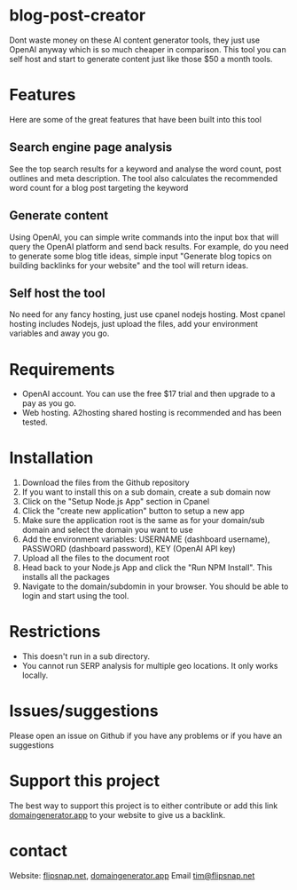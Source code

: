 # blog-post-creator

Dont waste money on these AI content generator tools, they just use OpenAI anyway which is so much cheaper in comparison. 
This tool you can self host and start to generate content just like those $50 a month tools. 

# Features
Here are some of the great features that have been built into this tool

## Search engine page analysis
See the top search results for a keyword and analyse the word count, post outlines and meta description. The tool also calculates the recommended word count for a blog post targeting the keyword

## Generate content
Using OpenAI, you can simple write commands into the input box that will query the OpenAI platform and send back results. For example, do you need to generate some blog title ideas, simple input "Generate blog topics on building backlinks for your website" and the tool will return ideas. 

## Self host the tool
No need for any fancy hosting, just use cpanel nodejs hosting. Most cpanel hosting includes Nodejs, just upload the files, add your environment variables and away you go. 

# Requirements
 - OpenAI account. You can use the free $17 trial and then upgrade to a pay as you go.
 - Web hosting. A2hosting shared hosting is recommended and has been tested. 

# Installation

1. Download the files from the Github repository
2. If you want to install this on a sub domain, create a sub domain now
3. Click on the "Setup Node.js App" section in Cpanel
4. Click the "create new application" button to setup a new app
5. Make sure the application root is the same as for your domain/sub domain and select the domain you want to use
6. Add the environment variables: USERNAME (dashboard username), PASSWORD (dashboard password), KEY (OpenAI API key)
7. Upload all the files to the document root
8. Head back to your Node.js App and click the "Run NPM Install". This installs all the packages
9. Navigate to the domain/subdomin in your browser. You should be able to login and start using the tool. 

# Restrictions
 - This doesn't run in a sub directory. 
 - You cannot run SERP analysis for multiple geo locations. It only works locally. 

# Issues/suggestions
Please open an issue on Github if you have any problems or if you have an suggestions

# Support this project
The best way to support this project is to either contribute or add this link [domaingenerator.app](https://domaingenerator.app) to your website to give us a backlink. 

# contact
Website: [flipsnap.net](https://flipsnap.net), [domaingenerator.app](https://domaingenerator.app)
Email tim@flipsnap.net